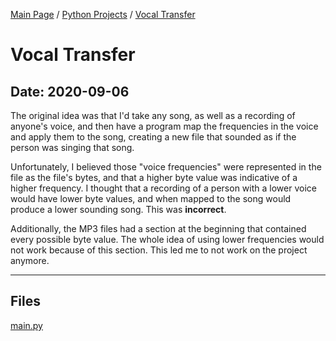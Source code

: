 [Main Page](/) / [Python Projects](/python) / [Vocal Transfer](/python/2020-05-29_HungerGames_recreation_betting_simulator_Remake_(5-29-2020))

# Vocal Transfer

## Date: 2020-09-06

The original idea was that I'd take any song, as well as a recording of anyone's voice, and then have a program map the frequencies in the voice and apply them to the song, creating a new file that sounded as if the person was singing that song.

Unfortunately, I believed those "voice frequencies" were represented in the file as the file's bytes, and that a higher byte value was indicative of a higher frequency. I thought that a recording of a person with a lower voice would have lower byte values, and when mapped to the song would produce a lower sounding song. This was **incorrect**. 

Additionally, the MP3 files had a section at the beginning that contained every possible byte value. The whole idea of using lower frequencies would not work because of this section. This led me to not work on the project anymore.

-----

## Files

[main.py](main.py)